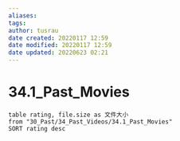 ```yaml
---
aliases: 
tags:
author: tusrau
date created: 20220117 12:59
date modified: 20220117 12:59
date updated: 20220623 02:21
---
```


# 34.1_Past_Movies

```dataview
table rating, file.size as 文件大小
from "30_Past/34_Past_Videos/34.1_Past_Movies"
SORT rating desc
```
